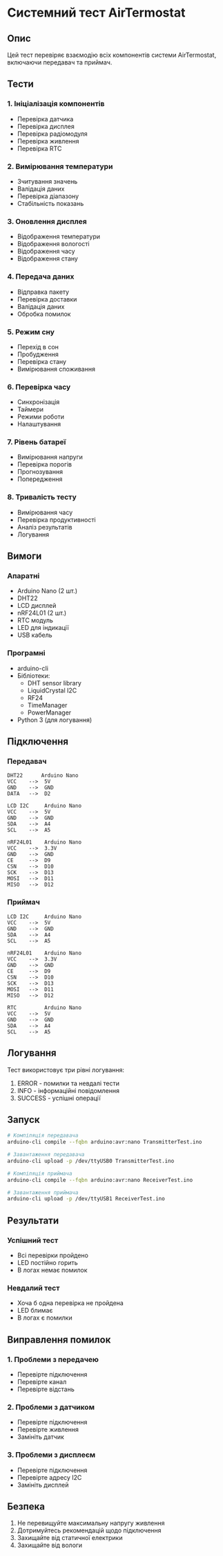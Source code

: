 # Системний тест AirTermostat

## Опис

Цей тест перевіряє взаємодію всіх компонентів системи AirTermostat, включаючи передавач та приймач.

## Тести

### 1. Ініціалізація компонентів
- Перевірка датчика
- Перевірка дисплея
- Перевірка радіомодуля
- Перевірка живлення
- Перевірка RTC

### 2. Вимірювання температури
- Зчитування значень
- Валідація даних
- Перевірка діапазону
- Стабільність показань

### 3. Оновлення дисплея
- Відображення температури
- Відображення вологості
- Відображення часу
- Відображення стану

### 4. Передача даних
- Відправка пакету
- Перевірка доставки
- Валідація даних
- Обробка помилок

### 5. Режим сну
- Перехід в сон
- Пробудження
- Перевірка стану
- Вимірювання споживання

### 6. Перевірка часу
- Синхронізація
- Таймери
- Режими роботи
- Налаштування

### 7. Рівень батареї
- Вимірювання напруги
- Перевірка порогів
- Прогнозування
- Попередження

### 8. Тривалість тесту
- Вимірювання часу
- Перевірка продуктивності
- Аналіз результатів
- Логування

## Вимоги

### Апаратні
- Arduino Nano (2 шт.)
- DHT22
- LCD дисплей
- nRF24L01 (2 шт.)
- RTC модуль
- LED для індикації
- USB кабель

### Програмні
- arduino-cli
- Бібліотеки:
  - DHT sensor library
  - LiquidCrystal I2C
  - RF24
  - TimeManager
  - PowerManager
- Python 3 (для логування)

## Підключення

### Передавач
```
DHT22      Arduino Nano
VCC    -->  5V
GND    -->  GND
DATA   -->  D2

LCD I2C     Arduino Nano
VCC    -->  5V
GND    -->  GND
SDA    -->  A4
SCL    -->  A5

nRF24L01    Arduino Nano
VCC    -->  3.3V
GND    -->  GND
CE     -->  D9
CSN    -->  D10
SCK    -->  D13
MOSI   -->  D11
MISO   -->  D12
```

### Приймач
```
LCD I2C     Arduino Nano
VCC    -->  5V
GND    -->  GND
SDA    -->  A4
SCL    -->  A5

nRF24L01    Arduino Nano
VCC    -->  3.3V
GND    -->  GND
CE     -->  D9
CSN    -->  D10
SCK    -->  D13
MOSI   -->  D11
MISO   -->  D12

RTC         Arduino Nano
VCC    -->  5V
GND    -->  GND
SDA    -->  A4
SCL    -->  A5
```

## Логування

Тест використовує три рівні логування:
1. ERROR - помилки та невдалі тести
2. INFO - інформаційні повідомлення
3. SUCCESS - успішні операції

## Запуск

```bash
# Компіляція передавача
arduino-cli compile --fqbn arduino:avr:nano TransmitterTest.ino

# Завантаження передавача
arduino-cli upload -p /dev/ttyUSB0 TransmitterTest.ino

# Компіляція приймача
arduino-cli compile --fqbn arduino:avr:nano ReceiverTest.ino

# Завантаження приймача
arduino-cli upload -p /dev/ttyUSB1 ReceiverTest.ino
```

## Результати

### Успішний тест
- Всі перевірки пройдено
- LED постійно горить
- В логах немає помилок

### Невдалий тест
- Хоча б одна перевірка не пройдена
- LED блимає
- В логах є помилки

## Виправлення помилок

### 1. Проблеми з передачею
- Перевірте підключення
- Перевірте канал
- Перевірте відстань

### 2. Проблеми з датчиком
- Перевірте підключення
- Перевірте живлення
- Замініть датчик

### 3. Проблеми з дисплеєм
- Перевірте підключення
- Перевірте адресу I2C
- Замініть дисплей

## Безпека

1. Не перевищуйте максимальну напругу живлення
2. Дотримуйтесь рекомендацій щодо підключення
3. Захищайте від статичної електрики
4. Захищайте від вологи 